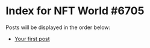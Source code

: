 # Index for NFT World #6705
Posts will be displayed in the order below:

- [Your first post](./001-first.md)

